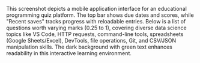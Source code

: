 This screenshot depicts a mobile application interface for an educational programming quiz platform. The top bar shows due dates and scores, while "Recent saves" tracks progress with reloadable entries. Below is a list of questions worth varying marks (0.25 to 1), covering diverse data science topics like VS Code, HTTP requests, command-line tools, spreadsheets (Google Sheets/Excel), DevTools, file operations, Git, and CSV/JSON manipulation skills. The dark background with green text enhances readability in this interactive learning environment.